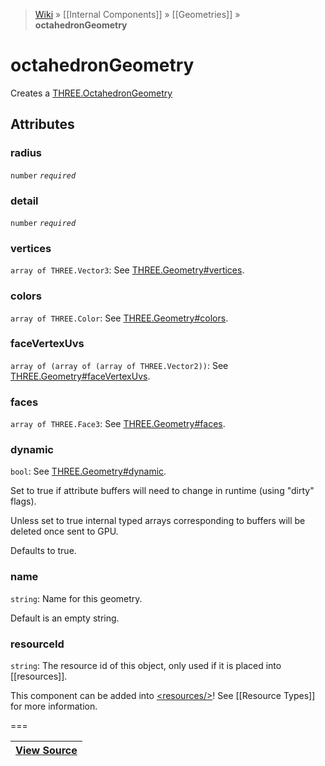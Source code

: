 > [Wiki](Home) » [[Internal Components]] » [[Geometries]] » **octahedronGeometry**

# octahedronGeometry

Creates a [THREE.OctahedronGeometry](http://threejs.org/docs/#Reference/Extras.Geometries/OctahedronGeometry)

## Attributes
### radius
``` number ``` *``` required ```*

### detail
``` number ``` *``` required ```*

### vertices
``` array of THREE.Vector3 ```: See [THREE.Geometry#vertices](http://threejs.org/docs/#Reference/Core/Geometry.vertices).

### colors
``` array of THREE.Color ```: See [THREE.Geometry#colors](http://threejs.org/docs/#Reference/Core/Geometry.colors).

### faceVertexUvs
``` array of (array of (array of THREE.Vector2)) ```: See [THREE.Geometry#faceVertexUvs](http://threejs.org/docs/#Reference/Core/Geometry.faceVertexUvs).

### faces
``` array of THREE.Face3 ```: See [THREE.Geometry#faces](http://threejs.org/docs/#Reference/Core/Geometry.faces).

### dynamic
``` bool ```: See [THREE.Geometry#dynamic](http://threejs.org/docs/#Reference/Core/Geometry.dynamic).

Set to true if attribute buffers will need to change in runtime (using "dirty" flags).

Unless set to true internal typed arrays corresponding to buffers will be deleted once sent to GPU.

Defaults to true.

### name
``` string ```: Name for this geometry.

Default is an empty string.

### resourceId
``` string ```: The resource id of this object, only used if it is placed into [[resources]].

This component can be added into [&lt;resources/&gt;](resources)! See [[Resource Types]] for more information.

===

|**[View Source](../blob/master/src/lib/descriptors/Geometry/OctahedronGeometryDescriptor.js)**|
 ---|

